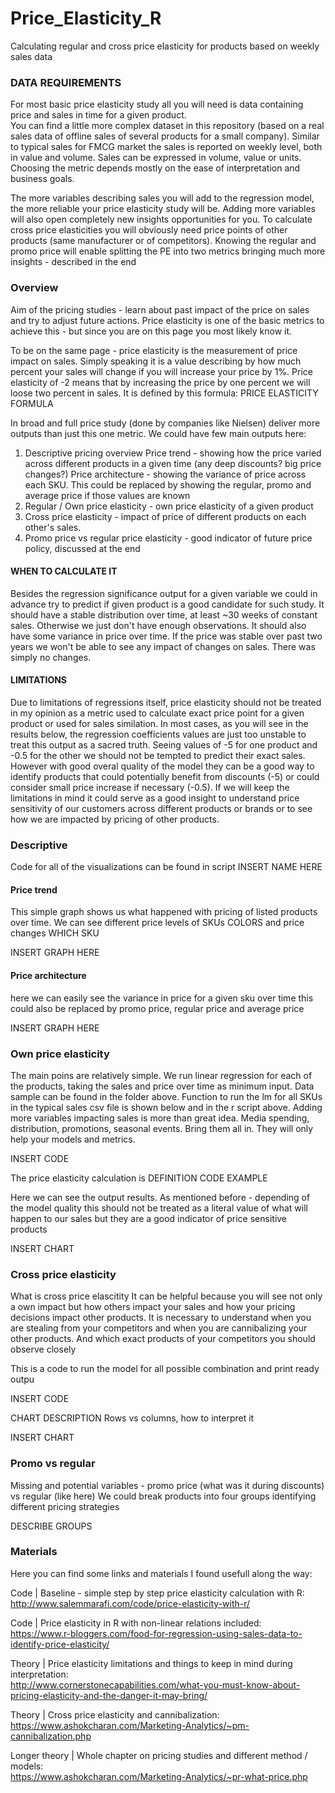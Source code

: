 # Price_Elasticity_R
Calculating regular and cross price elasticity for products based on weekly sales data

### DATA REQUIREMENTS
For most basic price elasticity study all you will need is data containing price and sales in time for a given product.  
You can find a little more complex dataset in this repository (based on a real sales data of offline sales of several products for a small company). Similar to typical sales for FMCG market the sales is reported on weekly level, both in value and volume.
Sales can be expressed in volume, value or units. Choosing the metric depends mostly on the ease of interpretation and business goals.  
  
The more variables describing sales you will add to the regression model, the more reliable your price elasticity study will be. Adding more variables will also open completely new insights opportunities for you.
To calculate cross price elasticities you will obviously need price points of other products (same manufacturer or of competitors).
Knowing the regular and promo price will enable splitting the PE into two metrics bringing much more insights - described in the end

### Overview
Aim of the pricing studies - learn about past impact of the price on sales and try to adjust future actions.
Price elasticity is one of the basic metrics to achieve this - but since you are on this page you most likely know it.

To be on the same page - price elasticity is the measurement of price impact on sales. Simply speaking it is a value describing by how much percent your sales will change if you will increase your price by 1%. Price elasticity of -2 means that by increasing the price by one percent we will loose two percent in sales.
It is defined by this formula:
PRICE ELASTICITY FORMULA

In broad and full price study (done by companies like Nielsen) deliver more outputs than just this one metric.
We could have few main outputs here:
1) Descriptive pricing overview
Price trend - showing how the price varied across different products in a given time (any deep discounts? big price changes?)
Price architecture - showing the variance of price across each SKU. This could be replaced by showing the regular, promo and average price if those values are known
2) Regular / Own price elasticity - own price elasticity of a given product
3) Cross price elasticity - impact of price of different products on each other's sales.
4) Promo price vs regular price elasticity - good indicator of future price policy, discussed at the end


#### WHEN TO CALCULATE IT
Besides the regression significance output for a given variable we could in advance try to predict if given product is a good candidate for such study.
It should have a stable distribution over time, at least ~30 weeks of constant sales. Otherwise we just don't have enough observations.
It should also have some variance in price over time. If the price was stable over past two years we won't be able to see any impact of changes on sales. There was simply no changes.

#### LIMITATIONS
Due to limitations of regressions itself, price elasticity should not be treated in my opinion as a metric used to calculate exact price point for a given product or used for sales similation. In most cases, as you will see in the results below, the regression coefficients values are just too unstable to treat this output as a sacred truth.
Seeing values of -5 for one product and -0.5 for the other we should not be tempted to predict their exact sales.
However with good overal quality of the model they can be a good way to identify products that could potentially benefit from discounts (-5) or could consider small price increase if necessary (-0.5).
If we will keep the limitations in mind it could serve as a good insight to understand price sensitivity of our customers across different products or brands or to see how we are impacted by pricing of other products.



### Descriptive
Code for all of the visualizations can be found in script INSERT NAME HERE
#### Price trend
This simple graph shows us what happened with pricing of listed products over time. We can see different price levels of SKUs
COLORS
and price changes WHICH SKU

INSERT GRAPH HERE

#### Price architecture
here we can easily see the variance in price for a given sku over time
this could also be replaced by promo price, regular price and average price

INSERT GRAPH HERE

### Own price elasticity
The main poins are relatively simple. We run linear regression for each of the products, taking the sales and price over time as minimum input. Data sample can be found in the folder above. Function to run the lm for all SKUs in the typical sales csv file is shown below and in the r script above.
Adding more variables impacting sales is more than great idea. Media spending, distribution, promotions, seasonal events. Bring them all in. They will only help your models and metrics. 

INSERT CODE

The price elasticity calculation is DEFINITION
CODE EXAMPLE

Here we can see the output results. As mentioned before - depending of the model quality this should not be treated as a literal value of what will happen to our sales but they are a good indicator of price sensitive products

INSERT CHART

### Cross price elasticity
What is cross price elascitity
It can be helpful because you will see not only a own impact but how others impact your sales and how your pricing decisions impact other products. It is necessary to understand when you are stealing from your competitors and when you are cannibalizing your other products. And which exact products of your competitors you should observe closely

This is a code to run the model for all possible combination and print ready outpu

INSERT CODE

CHART DESCRIPTION 
Rows vs columns, how to interpret it

INSERT CHART


### Promo vs regular 
Missing and potential variables - promo price (what was it during discounts) vs regular (like here)
We could break products into four groups identifying different pricing strategies

DESCRIBE GROUPS

### Materials
Here you can find some links and materials I found usefull along the way:

Code | Baseline - simple step by step price elasticity calculation with R:  
http://www.salemmarafi.com/code/price-elasticity-with-r/

Code | Price elasticity in R with non-linear relations included:  
https://www.r-bloggers.com/food-for-regression-using-sales-data-to-identify-price-elasticity/

Theory | Price elasticity limitations and things to keep in mind during interpretation:  
http://www.cornerstonecapabilities.com/what-you-must-know-about-pricing-elasticity-and-the-danger-it-may-bring/

Theory | Cross price elasticity and cannibalization:  
https://www.ashokcharan.com/Marketing-Analytics/~pm-cannibalization.php

Longer theory | Whole chapter on pricing studies and different method / models:  
https://www.ashokcharan.com/Marketing-Analytics/~pr-what-price.php
